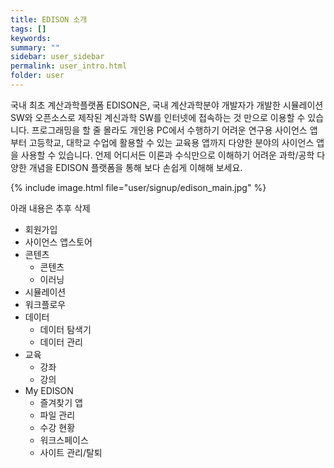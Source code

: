 ```yaml
---
title: EDISON 소개
tags: []
keywords:
summary: ""
sidebar: user_sidebar
permalink: user_intro.html
folder: user
---
```


국내 최초 계산과학플랫폼 EDISON은, 국내 계산과학분야 개발자가 개발한 시뮬레이션 SW와 오픈소스로 제작된 계신과학 SW를 인터넷에 접속하는 것 만으로 이용할 수 있습니다. 프로그래밍을 할 줄 몰라도 개인용 PC에서 수행하기 어려운 연구용 사이언스 앱부터 고등학교, 대학교 수업에 활용할 수 있는 교육용 앱까지 다양한 분야의 사이언스 앱을 사용할 수 있습니다. 언제 어디서든 이론과 수식만으로 이해하기 어려운 과학/공학 다양한 개념을 EDISON 플랫폼을 통해 보다 손쉽게 이해해 보세요. 


{% include image.html file="user/signup/edison_main.jpg" %}


아래 내용은 추후 삭제

- 회원가입
- 사이언스 앱스토어
- 콘텐츠
    - 콘텐츠
    - 이러닝
- 시뮬레이션
- 워크플로우
- 데이터
    - 데이터 탐색기
    - 데이터 관리
- 교육
    - 강좌
    - 강의
- My EDISON
    - 즐겨찾기 앱
    - 파일 관리
    - 수강 현황
    - 워크스페이스
    - 사이트 관리/탈퇴

